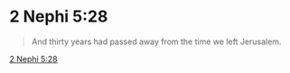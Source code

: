 # 2 Nephi 5:28

> And thirty years had passed away from the time we left Jerusalem.

[2 Nephi 5:28](https://www.churchofjesuschrist.org/study/scriptures/bofm/2-ne/5?lang=eng&id=p28#p28)


